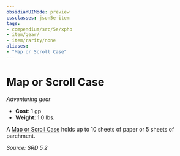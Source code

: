 ```yaml
---
obsidianUIMode: preview
cssclasses: json5e-item
tags:
- compendium/src/5e/xphb
- item/gear/
- item/rarity/none
aliases: 
- "Map or Scroll Case"
---
```

# Map or Scroll Case
*Adventuring gear*  

- **Cost**: 1 gp
- **Weight**: 1.0 lbs.

A [Map or Scroll Case](compendium/items/map-or-scroll-case-xphb.md) holds up to 10 sheets of paper or 5 sheets of parchment.

*Source: SRD 5.2*